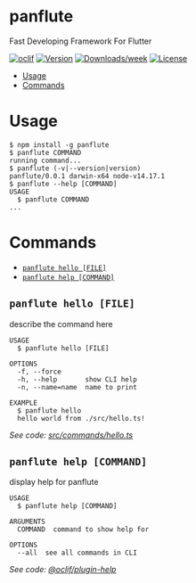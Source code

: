 panflute
========

Fast Developing  Framework For Flutter

[![oclif](https://img.shields.io/badge/cli-oclif-brightgreen.svg)](https://oclif.io)
[![Version](https://img.shields.io/npm/v/panflute.svg)](https://npmjs.org/package/panflute)
[![Downloads/week](https://img.shields.io/npm/dw/panflute.svg)](https://npmjs.org/package/panflute)
[![License](https://img.shields.io/npm/l/panflute.svg)](https://github.com/aaluiz/panflute/blob/master/package.json)

<!-- toc -->
* [Usage](#usage)
* [Commands](#commands)
<!-- tocstop -->
# Usage
<!-- usage -->
```sh-session
$ npm install -g panflute
$ panflute COMMAND
running command...
$ panflute (-v|--version|version)
panflute/0.0.1 darwin-x64 node-v14.17.1
$ panflute --help [COMMAND]
USAGE
  $ panflute COMMAND
...
```
<!-- usagestop -->
# Commands
<!-- commands -->
* [`panflute hello [FILE]`](#panflute-hello-file)
* [`panflute help [COMMAND]`](#panflute-help-command)

## `panflute hello [FILE]`

describe the command here

```
USAGE
  $ panflute hello [FILE]

OPTIONS
  -f, --force
  -h, --help       show CLI help
  -n, --name=name  name to print

EXAMPLE
  $ panflute hello
  hello world from ./src/hello.ts!
```

_See code: [src/commands/hello.ts](https://github.com/aaluiz/panflute/blob/v0.0.1/src/commands/hello.ts)_

## `panflute help [COMMAND]`

display help for panflute

```
USAGE
  $ panflute help [COMMAND]

ARGUMENTS
  COMMAND  command to show help for

OPTIONS
  --all  see all commands in CLI
```

_See code: [@oclif/plugin-help](https://github.com/oclif/plugin-help/blob/v3.2.3/src/commands/help.ts)_
<!-- commandsstop -->
